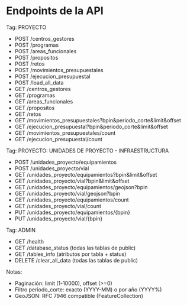 # Endpoints de la API

Tag: PROYECTO

- POST /centros_gestores
- POST /programas
- POST /areas_funcionales
- POST /propositos
- POST /retos
- POST /movimientos_presupuestales
- POST /ejecucion_presupuestal
- POST /load_all_data
- GET /centros_gestores
- GET /programas
- GET /areas_funcionales
- GET /propositos
- GET /retos
- GET /movimientos_presupuestales?bpin&periodo_corte&limit&offset
- GET /ejecucion_presupuestal?bpin&periodo_corte&limit&offset
- GET /movimientos_presupuestales/count
- GET /ejecucion_presupuestal/count

Tag: PROYECTO: UNIDADES DE PROYECTO - INFRAESTRUCTURA

- POST /unidades_proyecto/equipamientos
- POST /unidades_proyecto/vial
- GET /unidades_proyecto/equipamientos?bpin&limit&offset
- GET /unidades_proyecto/vial?bpin&limit&offset
- GET /unidades_proyecto/equipamientos/geojson?bpin
- GET /unidades_proyecto/vial/geojson?bpin
- GET /unidades_proyecto/equipamientos/count
- GET /unidades_proyecto/vial/count
- PUT /unidades_proyecto/equipamientos/{bpin}
- PUT /unidades_proyecto/vial/{bpin}

Tag: ADMIN

- GET /health
- GET /database_status (todas las tablas de public)
- GET /tables_info (atributos por tabla + status)
- DELETE /clear_all_data (todas las tablas de public)

Notas:

- Paginación: limit (1-10000), offset (>=0)
- Filtro periodo_corte: exacto (YYYY-MM) o por año (YYYY%)
- GeoJSON: RFC 7946 compatible (FeatureCollection)
